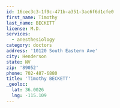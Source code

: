 ```yaml
---
id: 16cec3c3-1f9c-471b-a351-3ac6f6d1cfe0
first_name: Timothy
last_name: BECKETT
license: M.D.
services:
  - anesthesiology
category: doctors
address: '10120 South Eastern Ave'
city: Henderson
state: NV
zip: '89052'
phone: 702-487-6880
title: 'Timothy BECKETT'
_geoloc:
  lat: 36.0026
  lng: -115.109
---
```

